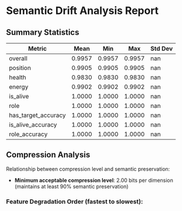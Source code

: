 # Semantic Drift Analysis Report

## Summary Statistics

| Metric | Mean | Min | Max | Std Dev |
|--------|------|-----|-----|--------|
| overall | 0.9957 | 0.9957 | 0.9957 | nan |
| position | 0.9905 | 0.9905 | 0.9905 | nan |
| health | 0.9830 | 0.9830 | 0.9830 | nan |
| energy | 0.9902 | 0.9902 | 0.9902 | nan |
| is_alive | 1.0000 | 1.0000 | 1.0000 | nan |
| role | 1.0000 | 1.0000 | 1.0000 | nan |
| has_target_accuracy | 1.0000 | 1.0000 | 1.0000 | nan |
| is_alive_accuracy | 1.0000 | 1.0000 | 1.0000 | nan |
| role_accuracy | 1.0000 | 1.0000 | 1.0000 | nan |

## Compression Analysis

Relationship between compression level and semantic preservation:

- **Minimum acceptable compression level**: 2.00 bits per dimension
  (maintains at least 90% semantic preservation)

### Feature Degradation Order (fastest to slowest):

